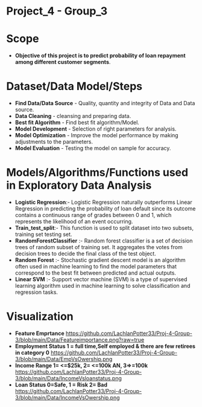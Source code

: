 
# <b>Project_4 - Group_3</b>

# <b>Scope</b>
 - <b> Objective of this project is to predict probability of loan repayment among different customer segments</b>.

 # <b>Dataset/Data Model/Steps</b>
- <b>Find Data/Data Source</b> - Quality, quantity and integrity of Data and Data source.
- <b>Data Cleaning</b> - cleansing and preparing data.
- <b>Best fit Algorithm</b> - Find best fit algorithm/Model.
- <b>Model Development</b> - Selection of right parameters for analysis.
- <b>Model Optimization</b> - Improve the model performance by making adjustments to the parameters.
- <b>Model Evaluation</b> - Testing the model on sample for accuracy.



# <b>Models/Algorithms/Functions used in Exploratory Data Analysis</b>
- <b>Logistic Regression</b>:- Logistic Regression naturally outperforms Linear Regression in predicting the probability of loan default since its outcome contains a continuous range of grades between 0 and 1, which represents the likelihood of an event occurring.
- <b>Train_test_split</b>:- This function is used to split dataset into two subsets, training set testing set. 
- <b>RandomForestClassifier</b> :- Random forest classifier is a set of decision trees of random subset of training set. It aggregates the votes from decision trees to decide the final class of the test object.
- <b>Random Forest</b> :- Stochastic gradient descent model is an algorithm often used in machine learning to find the model parameters that correspond to the best fit between predicted and actual outputs.
- <b>Linear SVM</b> :- Support vector machine (SVM) is a type of supervised learning algorithm used in machine learning to solve classification and regression tasks.

# <b>Visualization</b>
- <b>Feature Emprtance</b>
  https://github.com/LachlanPotter33/Proj-4-Group-3/blob/main/Data/Featureimportance.png?raw=true
- <b>Employment Status 1 = full time,Self employed & there are few retirees in category 0</b>
  https://github.com/LachlanPotter33/Proj-4-Group-3/blob/main/Data/EmpVsOwership.png
- <b>Income Range 1= <=$25k, 2= <=100k AN, 3=>=100k </b>
  https://github.com/LachlanPotter33/Proj-4-Group-3/blob/main/Data/IncomeVsloanstatus.png
- <b>Loan Status 0=Safe, 1 = Risk 2= Bad</b>
  https://github.com/LachlanPotter33/Proj-4-Group-3/blob/main/Data/IncomeVsOwership.png

